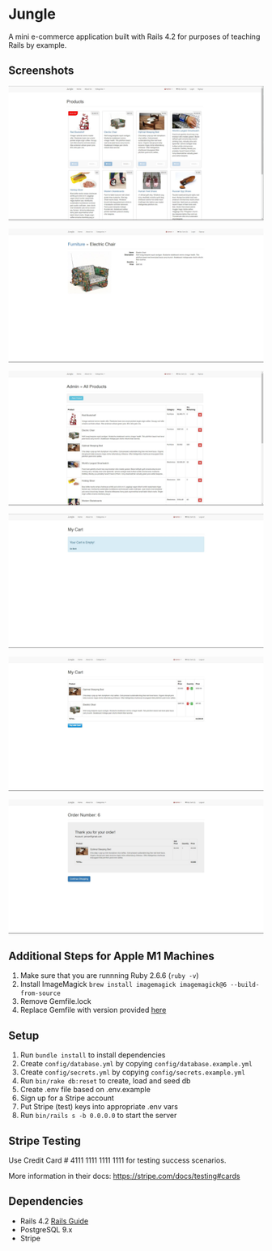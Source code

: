 # Jungle

A mini e-commerce application built with Rails 4.2 for purposes of teaching Rails by example.

## Screenshots

![Home Page](https://github.com/princerequino/jungle-rails/blob/master/public/images/Homepage.JPG)

![Product Details](https://github.com/princerequino/jungle-rails/blob/master/public/images/ProductDetails.JPG)

![Admin Products](https://github.com/princerequino/jungle-rails/blob/master/public/images/AdminProducts.JPG)

![Empty Cart](https://github.com/princerequino/jungle-rails/blob/master/public/images/EmptyCart.JPG)

![Cart](https://github.com/princerequino/jungle-rails/blob/master/public/images/Cart.JPG)

![Order Details](https://github.com/princerequino/jungle-rails/blob/master/public/images/OrderDetails.JPG)

## Additional Steps for Apple M1 Machines

1. Make sure that you are runnning Ruby 2.6.6 (`ruby -v`)
1. Install ImageMagick `brew install imagemagick imagemagick@6 --build-from-source`
2. Remove Gemfile.lock
3. Replace Gemfile with version provided [here](https://gist.githubusercontent.com/FrancisBourgouin/831795ae12c4704687a0c2496d91a727/raw/ce8e2104f725f43e56650d404169c7b11c33a5c5/Gemfile)

## Setup

1. Run `bundle install` to install dependencies
2. Create `config/database.yml` by copying `config/database.example.yml`
3. Create `config/secrets.yml` by copying `config/secrets.example.yml`
4. Run `bin/rake db:reset` to create, load and seed db
5. Create .env file based on .env.example
6. Sign up for a Stripe account
7. Put Stripe (test) keys into appropriate .env vars
8. Run `bin/rails s -b 0.0.0.0` to start the server

## Stripe Testing

Use Credit Card # 4111 1111 1111 1111 for testing success scenarios.

More information in their docs: <https://stripe.com/docs/testing#cards>

## Dependencies

* Rails 4.2 [Rails Guide](http://guides.rubyonrails.org/v4.2/)
* PostgreSQL 9.x
* Stripe

